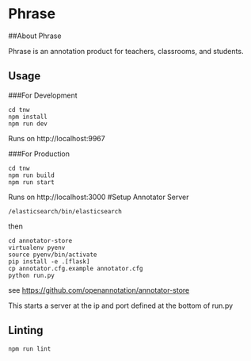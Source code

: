 # Phrase

##About Phrase

Phrase is an annotation product for teachers, classrooms, and students.


## Usage

###For Development
```
cd tnw
npm install
npm run dev
```

Runs on http://localhost:9967

###For Production
```
cd tnw
npm run build
npm run start
```
Runs on http://localhost:3000
#Setup Annotator Server

```
/elasticsearch/bin/elasticsearch
```
then
```
cd annotator-store
virtualenv pyenv
source pyenv/bin/activate
pip install -e .[flask]
cp annotator.cfg.example annotator.cfg
python run.py
```
see https://github.com/openannotation/annotator-store

This starts a server at the ip and port defined at the bottom of run.py


## Linting

```
npm run lint
```

